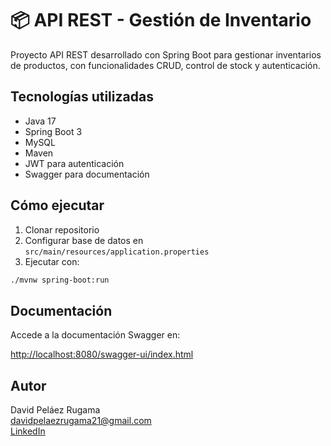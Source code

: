 # 📦 API REST - Gestión de Inventario

Proyecto API REST desarrollado con Spring Boot para gestionar inventarios de productos, con funcionalidades CRUD, control de stock y autenticación.

## Tecnologías utilizadas

- Java 17
- Spring Boot 3
- MySQL
- Maven
- JWT para autenticación
- Swagger para documentación

## Cómo ejecutar

1. Clonar repositorio
2. Configurar base de datos en `src/main/resources/application.properties`
3. Ejecutar con:

```bash
./mvnw spring-boot:run
```

## Documentación

Accede a la documentación Swagger en:

[http://localhost:8080/swagger-ui/index.html](http://localhost:8080/swagger-ui/index.html)

## Autor

David Peláez Rugama  
[davidpelaezrugama21@gmail.com](mailto:davidpelaezrugama21@gmail.com)  
[LinkedIn](https://www.linkedin.com/in/david-pel%C3%A1ez-a4418a313/)
